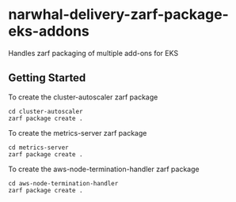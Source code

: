 # narwhal-delivery-zarf-package-eks-addons
Handles zarf packaging of multiple add-ons for EKS

## Getting Started
To create the cluster-autoscaler zarf package

``` shell
cd cluster-autoscaler
zarf package create .
```

To create the metrics-server zarf package

``` shell
cd metrics-server
zarf package create .
```

To create the aws-node-termination-handler zarf package

``` shell
cd aws-node-termination-handler
zarf package create .
```